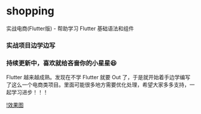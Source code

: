 # shopping
实战电商(Flutter版) - 帮助学习 Flutter 基础语法和组件

### 实战项目边学边写
### 持续更新中，喜欢就给吝啬你的小星星😆
Flutter 越来越成熟。发现在不学 Flutter 就要 Out 了，于是就开始着手边学编写了这么一个电商类项目。里面可能很多地方需要优化处理，希望大家多多支持，一起学习进步！！！

[!效果图](https://github.com/HanQiGod/shopping/blob/master/slw.gif)

